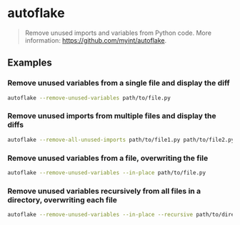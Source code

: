 # autoflake

> Remove unused imports and variables from Python code. More information: <https://github.com/myint/autoflake>.

## Examples

### Remove unused variables from a single file and display the diff

```bash
autoflake --remove-unused-variables path/to/file.py
```

### Remove unused imports from multiple files and display the diffs

```bash
autoflake --remove-all-unused-imports path/to/file1.py path/to/file2.py ...
```

### Remove unused variables from a file, overwriting the file

```bash
autoflake --remove-unused-variables --in-place path/to/file.py
```

### Remove unused variables recursively from all files in a directory, overwriting each file

```bash
autoflake --remove-unused-variables --in-place --recursive path/to/directory
```
